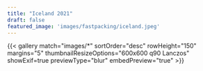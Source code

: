 ```yaml
---
title: "Iceland 2021"
draft: false
featured_image: 'images/fastpacking/iceland.jpeg'
---
```


{{< gallery match="images/*" sortOrder="desc" rowHeight="150" margins="5" thumbnailResizeOptions="600x600 q90 Lanczos" showExif=true previewType="blur" embedPreview="true" >}}

